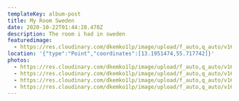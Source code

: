 ```yaml
---
templateKey: album-post
title: My Room Sweden
date: 2020-10-22T01:44:28.478Z
description: The room i had in sweden
featuredimage: 
  - https://res.cloudinary.com/dkemko1lp/image/upload/f_auto,q_auto/v1603256285/room/DSC_0042_oaaap5.jpg
location: '{"type":"Point","coordinates":[13.1951474,55.717742]}'
photos:
  - https://res.cloudinary.com/dkemko1lp/image/upload/f_auto,q_auto/v1603256285/room/DSC_0042_oaaap5.jpg
  - https://res.cloudinary.com/dkemko1lp/image/upload/f_auto,q_auto/v1603256284/room/DSC_0044_kpb1dx.jpg
  - https://res.cloudinary.com/dkemko1lp/image/upload/f_auto,q_auto/v1603256283/room/DSC_0040_k55vda.jpg
  - https://res.cloudinary.com/dkemko1lp/image/upload/f_auto,q_auto/v1603256282/room/DSC_0043_lfl7nx.jpg
---
```


